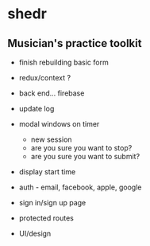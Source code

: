 # shedr
## Musician's practice toolkit

* finish rebuilding basic form
* redux/context ?
* back end... firebase

* update log
* modal windows on timer
  * new session
  * are you sure you want to stop?
  * are you sure you want to submit?
* display start time
* auth - email, facebook, apple, google
* sign in/sign up page
* protected routes
* UI/design